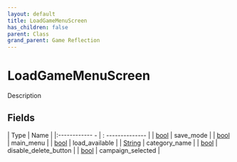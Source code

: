 ```yaml
---
layout: default
title: LoadGameMenuScreen
has_children: false
parent: Class
grand_parent: Game Reflection
---
```

# LoadGameMenuScreen
Description 

## Fields
| Type | Name |
|:------------ - | : -------------- |
| [bool](game-reflection/components/bool.md) | save_mode |
| [bool](game-reflection/components/bool.md) | main_menu |
| [bool](game-reflection/components/bool.md) | load_available |
| [String](game-reflection/components/string.md) | category_name |
| [bool](game-reflection/components/bool.md) | disable_delete_button |
| [bool](game-reflection/components/bool.md) | campaign_selected |

